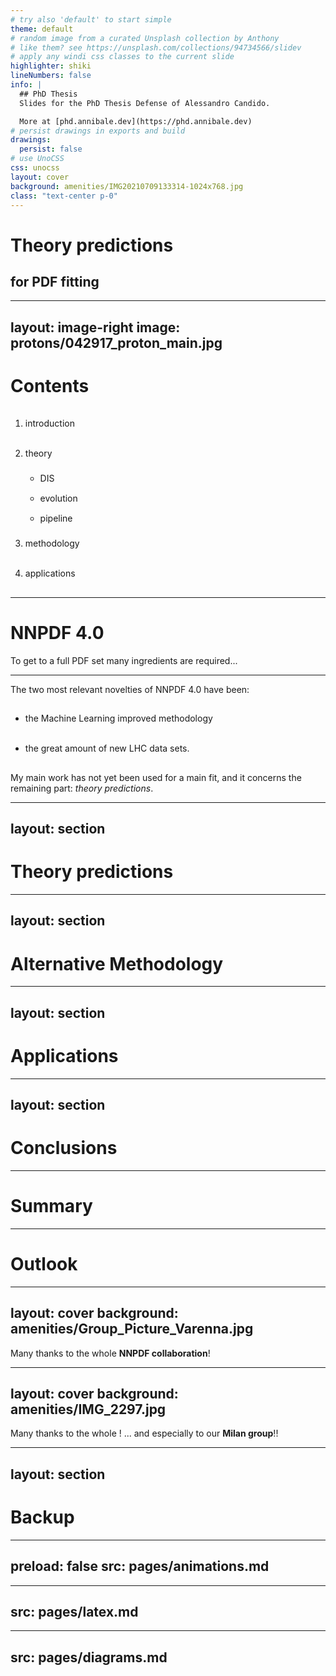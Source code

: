 ```yaml
---
# try also 'default' to start simple
theme: default
# random image from a curated Unsplash collection by Anthony
# like them? see https://unsplash.com/collections/94734566/slidev
# apply any windi css classes to the current slide
highlighter: shiki
lineNumbers: false
info: |
  ## PhD Thesis
  Slides for the PhD Thesis Defense of Alessandro Candido.

  More at [phd.annibale.dev](https://phd.annibale.dev)
# persist drawings in exports and build
drawings:
  persist: false
# use UnoCSS
css: unocss
layout: cover
background: amenities/IMG20210709133314-1024x768.jpg
class: "text-center p-0"
---
```


<div class="flex justify-end items-center" h="full">
  <text-baloon class="p-8" :border="true">
    <h1 class="!text-3xl font-bold" style="font-variant: initial">Theory predictions</h1>
    <h2 class="!text-xl italic">for PDF fitting</h2>
  </text-baloon>
</div>

---
layout: image-right
image: protons/042917_proton_main.jpg
---

# Contents

<div style="height: 2rem"/>

1. introduction
2. theory
    - DIS
    - evolution
    - pipeline
3. methodology
4. applications

<style>
  li {
    line-height: 3rem !important;
  }
  li li {
    line-height: 2rem !important;
  }
</style>


---

# NNPDF 4.0
<div w="full" flex="~" justify="end">
  <cite-arxiv aref="2109.02653" right="0" class="relative"/>
</div>

<div grid="~ cols-2 gap-8" m="8 t-4 y-12">
  <bkg-img src="pdfs/40-q3.svg" p="x-6"/>
  <bkg-img src="pdfs/40-q100.svg" p="x-6"/>
</div>

To get to a full PDF set many ingredients are required...

---

The two most relevant novelties of NNPDF 4.0 have been:
- the Machine Learning improved methodology
- the great amount of new LHC data sets.

<div w="full" flex="~" justify="center" items="center" m="8">
  <bkg-img src="organization.png" w="150" p="8"/>
</div>

My main work has not yet been used for a main fit, and it concerns the remaining
part: *theory predictions*.

---
layout: section
---

# Theory predictions

---
layout: section
---

# Alternative Methodology

---
layout: section
---

# Applications

---
layout: section
---

# Conclusions

---

# Summary

---

# Outlook

---
layout: cover
background: amenities/Group_Picture_Varenna.jpg
---

<div class="flex justify-end items-end" h="full">
  <text-baloon p="4">
    <p m="!0">
      Many thanks to the whole <strong c="sky-400">NNPDF collaboration</strong>!
    </p>
  </text-baloon>
</div>

---
layout: cover
background: amenities/IMG_2297.jpg
---

<div class="flex justify-begin items-begin">
  <text-baloon p="4">
    <p m="!0">
      Many thanks to the whole !
      ... and especially to our <strong c="pink-400">Milan group</strong>!!
    </p>
  </text-baloon>
</div>

---
layout: section
---

# Backup

---
preload: false
src: pages/animations.md
---

---
src: pages/latex.md
---

---
src: pages/diagrams.md
---

